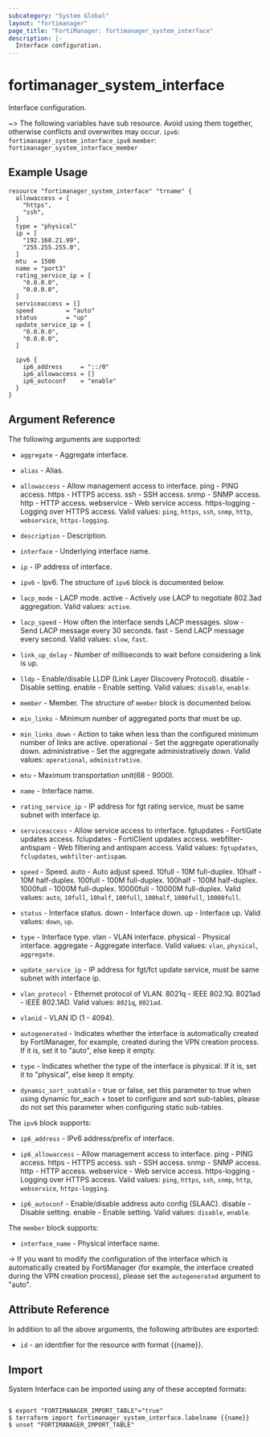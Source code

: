 ```yaml
---
subcategory: "System Global"
layout: "fortimanager"
page_title: "FortiManager: fortimanager_system_interface"
description: |-
  Interface configuration.
---
```


# fortimanager_system_interface
Interface configuration.

~> The following variables have sub resource. Avoid using them together, otherwise conflicts and overwrites may occur.
`ipv6`: `fortimanager_system_interface_ipv6`
`member`: `fortimanager_system_interface_member`



## Example Usage

```hcl
resource "fortimanager_system_interface" "trname" {
  allowaccess = [
    "https",
    "ssh",
  ]
  type = "physical"
  ip = [
    "192.168.21.99",
    "255.255.255.0",
  ]
  mtu  = 1500
  name = "port3"
  rating_service_ip = [
    "0.0.0.0",
    "0.0.0.0",
  ]
  serviceaccess = []
  speed         = "auto"
  status        = "up"
  update_service_ip = [
    "0.0.0.0",
    "0.0.0.0",
  ]

  ipv6 {
    ip6_address     = "::/0"
    ip6_allowaccess = []
    ip6_autoconf    = "enable"
  }
}
```

## Argument Reference


The following arguments are supported:


* `aggregate` - Aggregate interface.
* `alias` - Alias.
* `allowaccess` - Allow management access to interface. ping - PING access. https - HTTPS access. ssh - SSH access. snmp - SNMP access. http - HTTP access. webservice - Web service access. https-logging - Logging over HTTPS access. Valid values: `ping`, `https`, `ssh`, `snmp`, `http`, `webservice`, `https-logging`.

* `description` - Description.
* `interface` - Underlying interface name.
* `ip` - IP address of interface.
* `ipv6` - Ipv6. The structure of `ipv6` block is documented below.
* `lacp_mode` - LACP mode. active - Actively use LACP to negotiate 802.3ad aggregation. Valid values: `active`.

* `lacp_speed` - How often the interface sends LACP messages. slow - Send LACP message every 30 seconds. fast - Send LACP message every second. Valid values: `slow`, `fast`.

* `link_up_delay` - Number of milliseconds to wait before considering a link is up.
* `lldp` - Enable/disable LLDP (Link Layer Discovery Protocol). disable - Disable setting. enable - Enable setting. Valid values: `disable`, `enable`.

* `member` - Member. The structure of `member` block is documented below.
* `min_links` - Minimum number of aggregated ports that must be up.
* `min_links_down` - Action to take when less than the configured minimum number of links are active. operational - Set the aggregate operationally down. administrative - Set the aggregate administratively down. Valid values: `operational`, `administrative`.

* `mtu` - Maximum transportation unit(68 - 9000).
* `name` - Interface name.
* `rating_service_ip` - IP address for fgt rating service, must be same subnet with interface ip.
* `serviceaccess` - Allow service access to interface. fgtupdates - FortiGate updates access. fclupdates - FortiClient updates access. webfilter-antispam - Web filtering and antispam access. Valid values: `fgtupdates`, `fclupdates`, `webfilter-antispam`.

* `speed` - Speed. auto - Auto adjust speed. 10full - 10M full-duplex. 10half - 10M half-duplex. 100full - 100M full-duplex. 100half - 100M half-duplex. 1000full - 1000M full-duplex. 10000full - 10000M full-duplex. Valid values: `auto`, `10full`, `10half`, `100full`, `100half`, `1000full`, `10000full`.

* `status` - Interface status. down - Interface down. up - Interface up. Valid values: `down`, `up`.

* `type` - Interface type. vlan - VLAN interface. physical - Physical interface. aggregate - Aggregate interface. Valid values: `vlan`, `physical`, `aggregate`.

* `update_service_ip` - IP address for fgt/fct update service, must be same subnet with interface ip.
* `vlan_protocol` - Ethernet protocol of VLAN. 8021q - IEEE 802.1Q. 8021ad - IEEE 802.1AD. Valid values: `8021q`, `8021ad`.

* `vlanid` - VLAN ID (1 - 4094).
* `autogenerated` - Indicates whether the interface is automatically created by FortiManager, for example, created during the VPN creation process. If it is, set it to "auto", else keep it empty.
* `type` - Indicates whether the type of the interface is physical. If it is, set it to "physical", else keep it empty.
* `dynamic_sort_subtable` - true or false, set this parameter to true when using dynamic for_each + toset to configure and sort sub-tables, please do not set this parameter when configuring static sub-tables.

The `ipv6` block supports:

* `ip6_address` - IPv6 address/prefix of interface.
* `ip6_allowaccess` - Allow management access to interface. ping - PING access. https - HTTPS access. ssh - SSH access. snmp - SNMP access. http - HTTP access. webservice - Web service access. https-logging - Logging over HTTPS access. Valid values: `ping`, `https`, `ssh`, `snmp`, `http`, `webservice`, `https-logging`.

* `ip6_autoconf` - Enable/disable address auto config (SLAAC). disable - Disable setting. enable - Enable setting. Valid values: `disable`, `enable`.


The `member` block supports:

* `interface_name` - Physical interface name.

-> If you want to modify the configuration of the interface which is automatically created by FortiManager (for example, the interface created during the VPN creation process), please set the `autogenerated` argument to "auto".


## Attribute Reference

In addition to all the above arguments, the following attributes are exported:
* `id` - an identifier for the resource with format {{name}}.

## Import

System Interface can be imported using any of these accepted formats:
```

$ export "FORTIMANAGER_IMPORT_TABLE"="true"
$ terraform import fortimanager_system_interface.labelname {{name}}
$ unset "FORTIMANAGER_IMPORT_TABLE"
```

